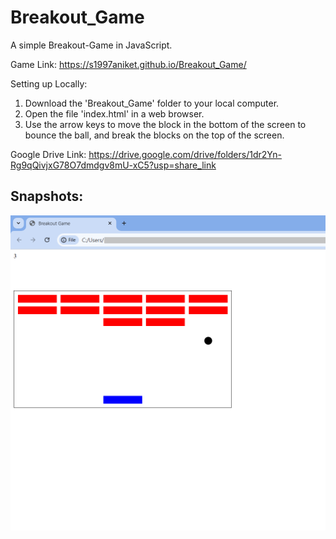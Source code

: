 # Breakout_Game
 A simple Breakout-Game in JavaScript. 
 
 Game Link: https://s1997aniket.github.io/Breakout_Game/

 Setting up Locally:
 1. Download the 'Breakout_Game' folder to your local computer.
 2. Open the file 'index.html' in a web browser.
 3. Use the arrow keys to move the block in the bottom of the screen 
 to bounce the ball, and break the blocks on the top of the screen.
 
Google Drive Link:
https://drive.google.com/drive/folders/1dr2Yn-Rg9qQivjxG78O7dmdgv8mU-xC5?usp=share_link

## Snapshots:

![Gameplay](./GamePlay.png)

